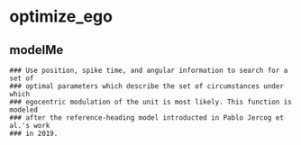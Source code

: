 # optimize_ego
  ## modelMe
    ### Use position, spike time, and angular information to search for a set of
    ### optimal parameters which describe the set of circumstances under which
    ### egocentric modulation of the unit is most likely. This function is modeled
    ### after the reference-heading model introducted in Pablo Jercog et al.'s work
    ### in 2019.
 
